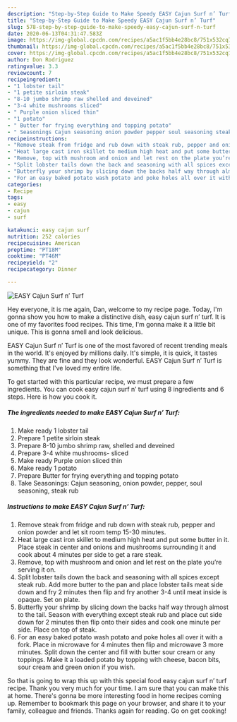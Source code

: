 ```yaml
---
description: "Step-by-Step Guide to Make Speedy EASY Cajun Surf n’ Turf"
title: "Step-by-Step Guide to Make Speedy EASY Cajun Surf n’ Turf"
slug: 578-step-by-step-guide-to-make-speedy-easy-cajun-surf-n-turf
date: 2020-06-13T04:31:47.583Z
image: https://img-global.cpcdn.com/recipes/a5ac1f5bb4e28bc8/751x532cq70/easy-cajun-surf-n-turf-recipe-main-photo.jpg
thumbnail: https://img-global.cpcdn.com/recipes/a5ac1f5bb4e28bc8/751x532cq70/easy-cajun-surf-n-turf-recipe-main-photo.jpg
cover: https://img-global.cpcdn.com/recipes/a5ac1f5bb4e28bc8/751x532cq70/easy-cajun-surf-n-turf-recipe-main-photo.jpg
author: Don Rodriguez
ratingvalue: 3.3
reviewcount: 7
recipeingredient:
- "1 lobster tail"
- "1 petite sirloin steak"
- "8-10 jumbo shrimp raw shelled and deveined"
- "3-4 white mushrooms sliced"
- " Purple onion sliced thin"
- "1 potato"
- " Butter for frying everything and topping potato"
- " Seasonings Cajun seasoning onion powder pepper soul seasoning steak rub"
recipeinstructions:
- "Remove steak from fridge and rub down with steak rub, pepper and onion powder and let sit room temp 15-30 minutes."
- "Heat large cast iron skillet to medium high heat and put some butter in it. Place steak in center and onions and mushrooms surrounding it and cook about 4 minutes per side to get a rare steak."
- "Remove, top with mushroom and onion and let rest on the plate you’re serving it on."
- "Split lobster tails down the back and seasoning with all spices except steak rub. Add more butter to the pan and place lobster tails meat side down and fry 2 minutes then flip and fry another 3-4 until meat inside is opaque. Set on plate."
- "Butterfly your shrimp by slicing down the backs half way through almost to the tail. Season with everything except steak rub and place cut side down for 2 minutes then flip onto their sides and cook one minute per side. Place on top of steak."
- "For an easy baked potato wash potato and poke holes all over it with a fork. Place in microwave for 4 minutes then flip and microwave 3 more minutes. Split down the center and fill with butter sour cream or any toppings. Make it a loaded potato by topping with cheese, bacon bits, sour cream and green onion if you wish."
categories:
- Recipe
tags:
- easy
- cajun
- surf

katakunci: easy cajun surf 
nutrition: 252 calories
recipecuisine: American
preptime: "PT18M"
cooktime: "PT46M"
recipeyield: "2"
recipecategory: Dinner

---
```



![EASY Cajun Surf n’ Turf](https://img-global.cpcdn.com/recipes/a5ac1f5bb4e28bc8/751x532cq70/easy-cajun-surf-n-turf-recipe-main-photo.jpg)

Hey everyone, it is me again, Dan, welcome to my recipe page. Today, I'm gonna show you how to make a distinctive dish, easy cajun surf n’ turf. It is one of my favorites food recipes. This time, I'm gonna make it a little bit unique. This is gonna smell and look delicious.

EASY Cajun Surf n’ Turf is one of the most favored of recent trending meals in the world. It's enjoyed by millions daily. It's simple, it is quick, it tastes yummy. They are fine and they look wonderful. EASY Cajun Surf n’ Turf is something that I've loved my entire life.




To get started with this particular recipe, we must prepare a few ingredients. You can cook easy cajun surf n’ turf using 8 ingredients and 6 steps. Here is how you cook it.

<!--inarticleads1-->

##### The ingredients needed to make EASY Cajun Surf n’ Turf:

1. Make ready 1 lobster tail
1. Prepare 1 petite sirloin steak
1. Prepare 8-10 jumbo shrimp raw, shelled and deveined
1. Prepare 3-4 white mushrooms- sliced
1. Make ready  Purple onion sliced thin
1. Make ready 1 potato
1. Prepare  Butter for frying everything and topping potato
1. Take  Seasonings: Cajun seasoning, onion powder, pepper, soul seasoning, steak rub




<!--inarticleads2-->

##### Instructions to make EASY Cajun Surf n’ Turf:

1. Remove steak from fridge and rub down with steak rub, pepper and onion powder and let sit room temp 15-30 minutes.
1. Heat large cast iron skillet to medium high heat and put some butter in it. Place steak in center and onions and mushrooms surrounding it and cook about 4 minutes per side to get a rare steak.
1. Remove, top with mushroom and onion and let rest on the plate you’re serving it on.
1. Split lobster tails down the back and seasoning with all spices except steak rub. Add more butter to the pan and place lobster tails meat side down and fry 2 minutes then flip and fry another 3-4 until meat inside is opaque. Set on plate.
1. Butterfly your shrimp by slicing down the backs half way through almost to the tail. Season with everything except steak rub and place cut side down for 2 minutes then flip onto their sides and cook one minute per side. Place on top of steak.
1. For an easy baked potato wash potato and poke holes all over it with a fork. Place in microwave for 4 minutes then flip and microwave 3 more minutes. Split down the center and fill with butter sour cream or any toppings. Make it a loaded potato by topping with cheese, bacon bits, sour cream and green onion if you wish.




So that is going to wrap this up with this special food easy cajun surf n’ turf recipe. Thank you very much for your time. I am sure that you can make this at home. There's gonna be more interesting food in home recipes coming up. Remember to bookmark this page on your browser, and share it to your family, colleague and friends. Thanks again for reading. Go on get cooking!

